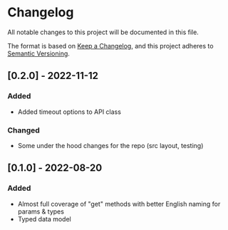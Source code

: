 # Changelog

All notable changes to this project will be documented in this file.

The format is based on [Keep a Changelog](https://keepachangelog.com/en/1.0.0/),
and this project adheres to [Semantic Versioning](https://semver.org/spec/v2.0.0.html).

## [0.2.0] - 2022-11-12

### Added
* Added timeout options to API class

### Changed
* Some under the hood changes for the repo (src layout, testing)

## [0.1.0] - 2022-08-20

### Added

* Almost full coverage of "get" methods with better English naming for params & types
* Typed data model

